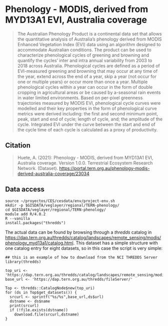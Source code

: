 # Phenology - MODIS, derived from MYD13A1 EVI, Australia coverage

> The Australian Phenology Product is a continental data set that allows the quantitative analysis of Australia’s phenology derived from MODIS Enhanced Vegetation Index (EVI) data using an algorithm designed to accommodate Australian conditions. The product can be used to characterize phenological cycles of greening and browning and quantify the cycles’ inter and intra annual variability from 2003 to 2018 across Australia. Phenological cycles are defined as a period of EVI-measured greening and browning that may occur at any time of the year, extend across the end of a year, skip a year (not occur for one or multiple years) or occur more than once a year. Multiple phenological cycles within a year can occur in the form of double cropping in agricultural areas or be caused by a-seasonal rain events in water limited environments. Based on per-pixel greenness trajectories measured by MODIS EVI, phenological cycle curves were modelled and their key properties in the form of phenological curve metrics were derived including: the first and second minimum point, peak, start and end of cycle; length of cycle, and; the amplitude of the cycle. Integrated EVI under the curve between the start and end of the cycle time of each cycle is calculated as a proxy of productivity.

## Citation

> Huete, A. (2021): Phenology - MODIS, derived from MYD13A1 EVI, Australia coverage. Version 1.0.0. Terrestrial Ecosystem Research Network. (Dataset). https://portal.tern.org.au/phenology-modis-derived-australia-coverage/23034

## Data access

```{sh}
source ~/proyectos/CES/cesdata/env/project-env.sh
mkdir -p $GISDATA/veglayer/regional/TERN-phenology/
cd $GISDATA/veglayer/regional/TERN-phenology/
module add R/4.0.2
R --vanilla
install.packages("thredds")
```

The actual data can be found by browsing through a  *thredds* catalog in https://dap.tern.org.au/thredds/catalog/landscapes/remote_sensing/modis/phenology_myd13a1/catalog.html. This dataset has a simple structure with one catalog entry for eight datasets, so in this case the script is very simple:

```{r}
## this is an example of how to download from the NCI THREDDS Server
library(thredds)

top_uri <- 'https://dap.tern.org.au/thredds/catalog/landscapes/remote_sensing/modis/phenology_myd13a1/catalog.xml'
base_url <- 'https://dap.tern.org.au/thredds/fileServer/'

Top <- thredds::CatalogNode$new(top_uri)
for (ds in Top$get_datasets()) {
  srcurl <- sprintf("%s/%s",base_url,ds$url)
  dstname <- ds$name
  print(srcurl)
  if (!file.exists(dstname))
    download.file(srcurl,dstname)
}

```
